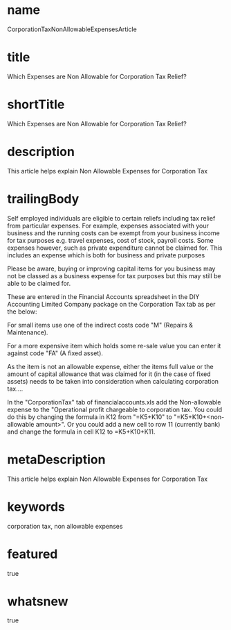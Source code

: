 # name
CorporationTaxNonAllowableExpensesArticle

# title
Which Expenses are Non Allowable for Corporation Tax Relief?

# shortTitle
Which Expenses are Non Allowable for Corporation Tax Relief?

# description
This article helps explain Non Allowable Expenses for Corporation Tax

# trailingBody
<p>Self employed individuals are eligible to certain reliefs including tax relief from particular expenses. For example, expenses associated with your business and the running costs can be exempt from your business income for tax purposes e.g. travel expenses, cost of stock, payroll costs. Some expenses however, such as private expenditure cannot be claimed for. This includes an expense which is both for business and private purposes</p>
<p>Please be aware, buying or improving capital items for you business may not be classed as a business expense for tax purposes but this may still be able to be claimed for.</p>
<p>These are entered in the Financial Accounts spreadsheet in the DIY Accounting Limited Company package on the Corporation Tax tab as per the below:</p>
<p>For small items use one of the indirect costs code "M" (Repairs &amp; Maintenance).</p>
<p>For a more expensive item which holds some re-sale value you can enter it against code "FA" (A fixed asset).</p>
<p>As the item is not an allowable expense, either the items full value or the amount of capital allowance that was claimed for it (in the case of fixed assets) needs to be taken into consideration when calculating corporation tax....</p>
<p>In the "CorporationTax" tab of financialaccounts.xls add the Non-allowable expense to the "Operational profit chargeable to corporation tax. You could do this by changing the formula in K12 from "=K5+K10" to "=K5+K10+&lt;non-allowable amount&gt;". Or you could add a new cell to row 11 (currently bank) and change the formula in cell K12 to =K5+K10+K11.</p>


# metaDescription
This article helps explain Non Allowable Expenses for Corporation Tax 

# keywords
corporation tax, non allowable expenses

# featured
true

# whatsnew
true
